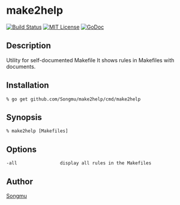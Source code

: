 make2help
=======

[![Build Status](https://travis-ci.org/Songmu/make2help.png?branch=master)][travis]
[![MIT License](http://img.shields.io/badge/license-MIT-blue.svg?style=flat-square)][license]
[![GoDoc](https://godoc.org/github.com/Songmu/make2help?status.svg)](godoc)

[travis]: https://travis-ci.org/Songmu/make2help
[coveralls]: https://coveralls.io/r/Songmu/make2help?branch=master
[license]: https://github.com/Songmu/make2help/blob/master/LICENSE
[godoc]: https://godoc.org/github.com/Songmu/make2help

## Description

Utility for self-documented Makefile
It shows rules in Makefiles with documents.

## Installation

    % go get github.com/Songmu/make2help/cmd/make2help

## Synopsis

    % make2help [Makefiles]

## Options

```
-all                display all rules in the Makefiles
```

## Author

[Songmu](https://github.com/Songmu)
